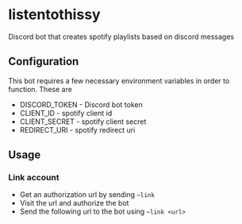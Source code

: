 # listentothissy
Discord bot that creates spotify playlists based on discord messages

## Configuration
This bot requires a few necessary environment variables in order to function. These are
- DISCORD_TOKEN - Discord bot token
- CLIENT_ID - spotify client id
- CLIENT_SECRET - spotify client secret
- REDIRECT_URI - spotify redirect uri

## Usage

### Link account
- Get an authorization url by sending `~link`
- Visit the url and authorize the bot
- Send the following url to the bot using `~link <url>`
